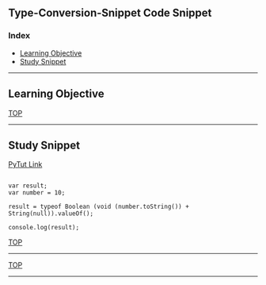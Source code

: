 ## Type-Conversion-Snippet Code Snippet 

### Index
* [Learning Objective](#learning-objective)
* [Study Snippet](#study-snippet)

___

## Learning Objective

[TOP](#index)

___
 
## Study Snippet
[PyTut Link](http://www.pythontutor.com/javascript.html#code=var%20result%3B%0Avar%20number%20%3D%2010%3B%0A%0Aresult%20%3D%20typeof%20Boolean%20%28void%20%28number.toString%28%29%29%20%2B%20String%28null%29%29.valueOf%28%29%3B%0A%0Aconsole.log%28result%29%3B&curInstr=4&mode=display&origin=opt-frontend.js&py=js&rawInputLstJSON=%5B%5D)

````

var result;
var number = 10;

result = typeof Boolean (void (number.toString()) + String(null)).valueOf();

console.log(result);

````

[TOP](#index)

___

[TOP](#index)

___
